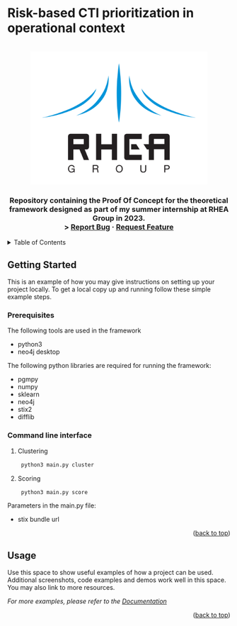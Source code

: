 # Risk-based CTI prioritization in operational context


<!-- PROJECT LOGO -->
<br />
<div align="center">
  <a href="https://github.com/github_username/repo_name">
    <img src="resources/rhea_logo.png" alt="Logo" width="400" height="300">
  </a>

<h3 align="Risk-based CTI prioritization in operational context</h3>

  <p align="center">
    Repository containing the Proof Of Concept for the theoretical framework designed as part of my summer internship
    at RHEA Group in 2023.
    <br />>
    <a href="https://github.com/Nazianzenov/cti_prioritization/issues">Report Bug</a>
    ·
    <a href="https://github.com/Nazianzenov/cti_prioritization/issues">Request Feature</a>
  </p>
</div>



<!-- TABLE OF CONTENTS -->
<details>
  <summary>Table of Contents</summary>
  <ol>
    <li>
      <a href="#getting-started">Getting Started</a>
      <ul>
        <li><a href="#prerequisites">Prerequisites</a></li>
        <li><a href="#installation">Installation</a></li>
      </ul>
    </li>
    <li><a href="#usage">Usage</a></li>
  </ol>
</details>



<!-- GETTING STARTED -->

## Getting Started

This is an example of how you may give instructions on setting up your project locally.
To get a local copy up and running follow these simple example steps.

### Prerequisites

The following tools are used in the framework
* python3
* neo4j desktop

The following python libraries are required for running the framework:
* pgmpy
* numpy
* sklearn
* neo4j
* stix2
* difflib

### Command line interface

1. Clustering
    ```sh
     python3 main.py cluster
   ```
2. Scoring
   ```sh
    python3 main.py score
   ```

Parameters in the main.py file:
* stix bundle url

<p align="right">(<a href="#readme-top">back to top</a>)</p>



<!-- USAGE EXAMPLES -->

## Usage

Use this space to show useful examples of how a project can be used. Additional screenshots, code examples and demos
work well in this space. You may also link to more resources.

_For more examples, please refer to the [Documentation](https://example.com)_

<p align="right">(<a href="#readme-top">back to top</a>)</p>
